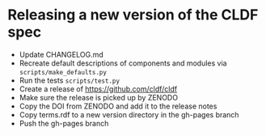 Releasing a new version of the CLDF spec
========================================

- Update CHANGELOG.md
- Recreate default descriptions of components and modules via `scripts/make_defaults.py`
- Run the tests `scripts/test.py`
- Create a release of https://github.com/cldf/cldf
- Make sure the release is picked up by ZENODO
- Copy the DOI from ZENODO and add it to the release notes
- Copy terms.rdf to a new version directory in the gh-pages branch
- Push the gh-pages branch
